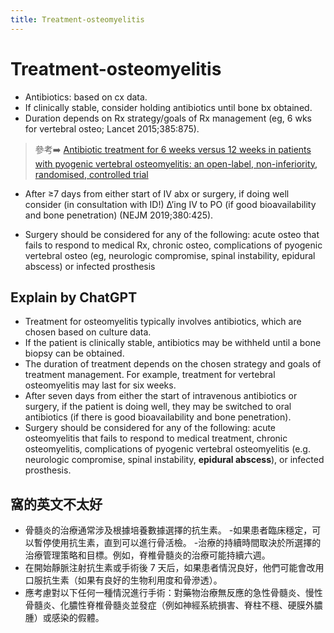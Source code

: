 ```yaml
---
title: Treatment-osteomyelitis
---
```

# Treatment-osteomyelitis

* Antibiotics: based on cx data.
* If clinically stable, consider holding antibiotics until bone bx obtained.
* Duration depends on Rx strategy/goals of Rx management (eg, 6 wks for vertebral osteo; Lancet 2015;385:875).

> 參考➡️ [Antibiotic treatment for 6 weeks versus 12 weeks in patients with pyogenic vertebral osteomyelitis: an open-label, non-inferiority, randomised, controlled trial](https://www.sciencedirect.com/science/article/pii/S0140673614612332)
* After ≥7 days from either start of IV abx or surgery, if doing well consider (in consultation with ID!) ∆’ing IV to PO (if good bioavailability and bone penetration) (NEJM 2019;380:425).

* Surgery should be considered for any of the following:
acute osteo that fails to respond to medical Rx,
chronic osteo,
complications of pyogenic vertebral osteo (eg, neurologic compromise, spinal instability, epidural abscess) or
infected prosthesis


## Explain by ChatGPT


- Treatment for osteomyelitis typically involves antibiotics, which are chosen based on culture data.
- If the patient is clinically stable, antibiotics may be withheld until a bone biopsy can be obtained.
- The duration of treatment depends on the chosen strategy and goals of treatment management. For example, treatment for vertebral osteomyelitis may last for six weeks.
- After seven days from either the start of intravenous antibiotics or surgery, if the patient is doing well, they may be switched to oral antibiotics (if there is good bioavailability and bone penetration).
- Surgery should be considered for any of the following: acute osteomyelitis that fails to respond to medical treatment, chronic osteomyelitis, complications of pyogenic vertebral osteomyelitis (e.g. neurologic compromise, spinal instability, **epidural abscess**), or infected prosthesis.

## 窩的英文不太好

- 骨髓炎的治療通常涉及根據培養數據選擇的抗生素。
-如果患者臨床穩定，可以暫停使用抗生素，直到可以進行骨活檢。
-治療的持續時間取決於所選擇的治療管理策略和目標。例如，脊椎骨髓炎的治療可能持續六週。
- 在開始靜脈注射抗生素或手術後 7 天后，如果患者情況良好，他們可能會改用口服抗生素（如果有良好的生物利用度和骨滲透）。
- 應考慮對以下任何一種情況進行手術：對藥物治療無反應的急性骨髓炎、慢性骨髓炎、化膿性脊椎骨髓炎並發症（例如神經系統損害、脊柱不穩、硬膜外膿腫）或感染的假體。
